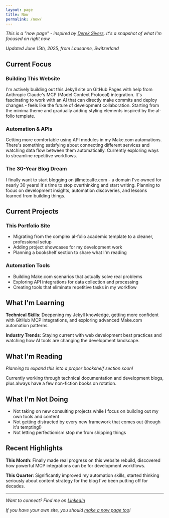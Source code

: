 ```yaml
---
layout: page
title: Now
permalink: /now/
---
```


*This is a "now page" - inspired by [Derek Sivers](https://sivers.org/nowff). It's a snapshot of what I'm focused on right now.*

*Updated June 15th, 2025, from Lausanne, Switzerland*

## Current Focus

### Building This Website
I'm actively building out this Jekyll site on GitHub Pages with help from Anthropic Claude's MCP (Model Context Protocol) integration. It's fascinating to work with an AI that can directly make commits and deploy changes - feels like the future of development collaboration. Starting from the minima theme and gradually adding styling elements inspired by the al-folio template.

### Automation & APIs
Getting more comfortable using API modules in my Make.com automations. There's something satisfying about connecting different services and watching data flow between them automatically. Currently exploring ways to streamline repetitive workflows.

### The 30-Year Blog Dream
I finally want to start blogging on jillmetcalfe.com - a domain I've owned for nearly 30 years! It's time to stop overthinking and start writing. Planning to focus on development insights, automation discoveries, and lessons learned from building things.

## Current Projects

### This Portfolio Site
- Migrating from the complex al-folio academic template to a cleaner, professional setup
- Adding project showcases for my development work
- Planning a bookshelf section to share what I'm reading

### Automation Tools
- Building Make.com scenarios that actually solve real problems
- Exploring API integrations for data collection and processing
- Creating tools that eliminate repetitive tasks in my workflow

## What I'm Learning

**Technical Skills**: Deepening my Jekyll knowledge, getting more confident with GitHub MCP integrations, and exploring advanced Make.com automation patterns.

**Industry Trends**: Staying current with web development best practices and watching how AI tools are changing the development landscape.

## What I'm Reading

*Planning to expand this into a proper bookshelf section soon!*

Currently working through technical documentation and development blogs, plus always have a few non-fiction books on rotation.

## What I'm Not Doing

- Not taking on new consulting projects while I focus on building out my own tools and content
- Not getting distracted by every new framework that comes out (though it's tempting!)
- Not letting perfectionism stop me from shipping things

## Recent Highlights

**This Month**: Finally made real progress on this website rebuild, discovered how powerful MCP integrations can be for development workflows.

**This Quarter**: Significantly improved my automation skills, started thinking seriously about content strategy for the blog I've been putting off for decades.

---

*Want to connect? Find me on [LinkedIn](https://linkedin.com/in/jillmetcalfe)*

*If you have your own site, you should [make a now page too](https://sivers.org/nowff)!*
